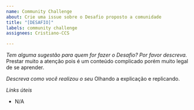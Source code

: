 ```yaml
---
name: Community Challenge
about: Crie uma issue sobre o Desafio proposto a comunidade
title: "[DESAFIO]"
labels: community challenge
assignees: Cristiano-CCS

---
```


*Tem alguma sugestão para quem for fazer o Desafio? Por favor descreva.*
Prestar muito a atenção pois é um conteúdo complicado porém muito legal de se aprender.

*Descreva como você realizou o seu*
Olhando a explicação e replicando.

*Links úteis*
- N/A
